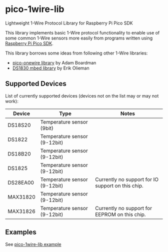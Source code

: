 # pico-1wire-lib
Lightweight 1-Wire Protocol Library for Raspberry Pi Pico SDK

This library implements basic 1-Wire protocol functionality to enable
use of some common 1-Wire sensors more easily from programs written using [Raspberry Pi Pico SDK](https://www.raspberrypi.com/documentation/pico-sdk/).

This library borrows some ideas from following other 1-Wire libraries:
- [pico-onewire library](https://github.com/adamboardman/pico-onewire) by Adam Boardman
- [DS1830 mbed library](https://developer.mbed.org/components/DS1820/) by Erik Olieman

## Supported Devices

List of currently supported devices (devices not on the list may or may not work):

Device|Type|Notes
------|----|-----
DS18S20|Temperature sensor (9bit)|
DS1822|Temperature sensor (9-12bit)|
DS18B20|Temperature sensor (9-12bit)|
DS1825|Temperature sensor (9-12bit)|
DS28EA00|Temperature sensor (9-12bit)|Currently no support for IO support on this chip.
MAX31820|Temperature sensor (9-12bit)|
MAX31826|Temperature sensor (9-12bit)|Currently no support for EEPROM on this chip.


## Examples

See [pico-1wire-lib example](example/)

